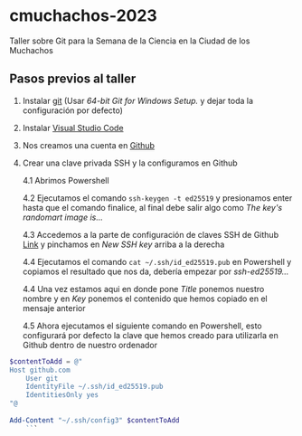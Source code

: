 # cmuchachos-2023
Taller sobre Git para la Semana de la Ciencia en la Ciudad de los Muchachos

## Pasos previos al taller
1. Instalar [git](https://git-scm.com/download/win) (Usar *64-bit Git for Windows Setup.* y dejar toda la configuración por defecto)
2. Instalar [Visual Studio Code](https://code.visualstudio.com/)
3. Nos creamos una cuenta en [Github](https://github.com/)
4. Crear una clave privada SSH y la configuramos en Github

    4.1  Abrimos Powershell

    4.2 Ejecutamos el comando `ssh-keygen -t ed25519` y presionamos enter hasta que el comando finalice, al final debe salir algo como *The key's randomart image is...*

    4.3 Accedemos a la parte de configuración de claves SSH de Github [Link](https://github.com/settings/keys) y pinchamos en *New SSH key* arriba a la derecha

    4.4 Ejecutamos el comando `cat ~/.ssh/id_ed25519.pub` en Powershell y copiamos el resultado que nos da, debería empezar por *ssh-ed25519...*

    4.4 Una vez estamos aqui en donde pone *Title* ponemos nuestro nombre y en *Key* ponemos el contenido que hemos copiado en el mensaje anterior

    4.5 Ahora ejecutamos el siguiente comando en Powershell, esto configurará por defecto la clave que hemos creado para utilizarla en Github dentro de nuestro ordenador
```powershell
$contentToAdd = @"
Host github.com
    User git
    IdentityFile ~/.ssh/id_ed25519.pub
    IdentitiesOnly yes
"@
    
Add-Content "~/.ssh/config3" $contentToAdd
    ```

